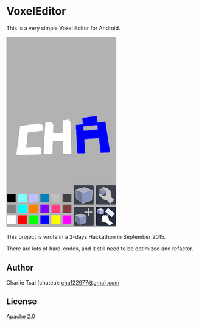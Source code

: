 # VoxelEditor

This is a very simple Voxel Editor for Android.

![Screen Shot 0](/screenshots/screenshot0.png)

This project is wrote in a 2-days Hackathon in September 2015.

There are lots of hard-codes, and it still need to be optimized and refactor.

## Author
Charlie Tsai (chatea): cha122977@gmail.com

## License

[Apache 2.0](/LICENSE)

